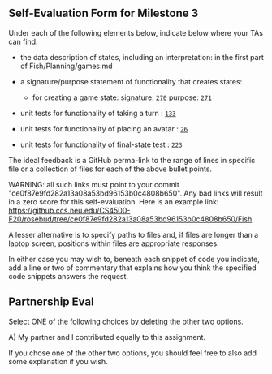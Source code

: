 ## Self-Evaluation Form for Milestone 3

Under each of the following elements below, indicate below where your
TAs can find:

- the data description of states, including an interpretation:
  in the first part of Fish/Planning/games.md

- a signature/purpose statement of functionality that creates states: 
  - for creating a game state: 
    signature: [`270`](https://github.ccs.neu.edu/CS4500-F20/rosebud/blob/ce0f87e9fd282a13a08a53bd96153b0c4808b650/Fish/Common/state.js#L270)
    purpose: [`271`](https://github.ccs.neu.edu/CS4500-F20/rosebud/blob/ce0f87e9fd282a13a08a53bd96153b0c4808b650/Fish/Common/state.js#L271)
    

- unit tests for functionality of taking a turn : [`133`](https://github.ccs.neu.edu/CS4500-F20/rosebud/blob/ce0f87e9fd282a13a08a53bd96153b0c4808b650/Fish/Common/game-state-function-tests.js#L133)

- unit tests for functionality of placing an avatar : [`26`](https://github.ccs.neu.edu/CS4500-F20/rosebud/blob/ce0f87e9fd282a13a08a53bd96153b0c4808b650/Fish/Common/game-state-function-tests.js#L26)

- unit tests for functionality of final-state test : [`223`](https://github.ccs.neu.edu/CS4500-F20/rosebud/blob/ce0f87e9fd282a13a08a53bd96153b0c4808b650/Fish/Common/game-state-function-tests.js#L223)

The ideal feedback is a GitHub perma-link to the range of lines in specific
file or a collection of files for each of the above bullet points.

  WARNING: all such links must point to your commit "ce0f87e9fd282a13a08a53bd96153b0c4808b650".
  Any bad links will result in a zero score for this self-evaluation.
  Here is an example link:
    <https://github.ccs.neu.edu/CS4500-F20/rosebud/tree/ce0f87e9fd282a13a08a53bd96153b0c4808b650/Fish>

A lesser alternative is to specify paths to files and, if files are
longer than a laptop screen, positions within files are appropriate
responses.

In either case you may wish to, beneath each snippet of code you
indicate, add a line or two of commentary that explains how you think
the specified code snippets answers the request.

## Partnership Eval 

Select ONE of the following choices by deleting the other two options.

A) My partner and I contributed equally to this assignment. 

If you chose one of the other two options, you should feel free to
also add some explanation if you wish. 
